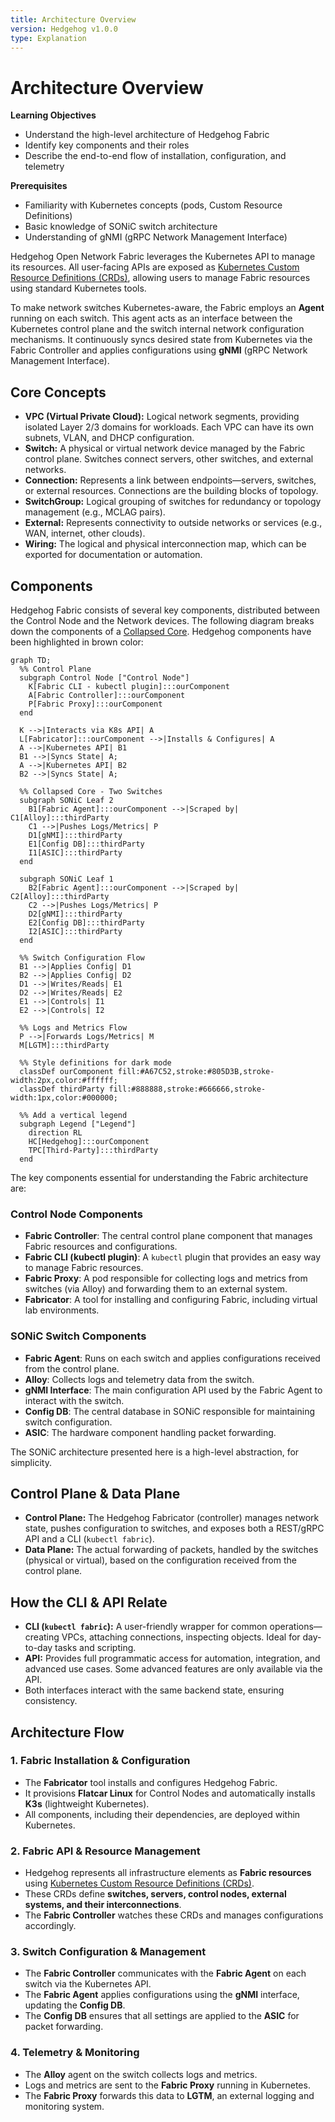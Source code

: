 ```yaml
---
title: Architecture Overview
version: Hedgehog v1.0.0
type: Explanation
---
```


# Architecture Overview

**Learning Objectives**
- Understand the high-level architecture of Hedgehog Fabric
- Identify key components and their roles
- Describe the end-to-end flow of installation, configuration, and telemetry

**Prerequisites**
- Familiarity with Kubernetes concepts (pods, Custom Resource Definitions)
- Basic knowledge of SONiC switch architecture
- Understanding of gNMI (gRPC Network Management Interface)

Hedgehog Open Network Fabric leverages the Kubernetes API to manage its resources. All user-facing APIs are exposed as [Kubernetes Custom Resource Definitions (CRDs)](../reference/fabric-api.md), allowing users to manage Fabric resources using standard Kubernetes tools.

To make network switches Kubernetes-aware, the Fabric employs an **Agent** running on each switch. This agent acts as an interface  between the Kubernetes control plane and the switch internal network configuration mechanisms. It continuously syncs desired state from Kubernetes via the Fabric Controller and applies configurations using **gNMI** (gRPC Network Management Interface).

## Core Concepts
- **VPC (Virtual Private Cloud):** Logical network segments, providing isolated Layer 2/3 domains for workloads. Each VPC can have its own subnets, VLAN, and DHCP configuration.
- **Switch:** A physical or virtual network device managed by the Fabric control plane. Switches connect servers, other switches, and external networks.
- **Connection:** Represents a link between endpoints—servers, switches, or external resources. Connections are the building blocks of topology.
- **SwitchGroup:** Logical grouping of switches for redundancy or topology management (e.g., MCLAG pairs).
- **External:** Represents connectivity to outside networks or services (e.g., WAN, internet, other clouds).
- **Wiring:** The logical and physical interconnection map, which can be exported for documentation or automation.

## Components

Hedgehog Fabric consists of several key components, distributed between the Control Node and the Network devices. The following diagram breaks down the components of a [Collapsed Core](fabric.md#collapsed-core). Hedgehog components have been highlighted in brown color:

``` mermaid
graph TD;
  %% Control Plane
  subgraph Control Node ["Control Node"]
    K[Fabric CLI - kubectl plugin]:::ourComponent
    A[Fabric Controller]:::ourComponent
    P[Fabric Proxy]:::ourComponent
  end

  K -->|Interacts via K8s API| A
  L[Fabricator]:::ourComponent -->|Installs & Configures| A
  A -->|Kubernetes API| B1
  B1 -->|Syncs State| A;
  A -->|Kubernetes API| B2
  B2 -->|Syncs State| A;

  %% Collapsed Core - Two Switches
  subgraph SONiC Leaf 2
    B1[Fabric Agent]:::ourComponent -->|Scraped by| C1[Alloy]:::thirdParty
    C1 -->|Pushes Logs/Metrics| P
    D1[gNMI]:::thirdParty
    E1[Config DB]:::thirdParty
    I1[ASIC]:::thirdParty
  end

  subgraph SONiC Leaf 1
    B2[Fabric Agent]:::ourComponent -->|Scraped by| C2[Alloy]:::thirdParty
    C2 -->|Pushes Logs/Metrics| P
    D2[gNMI]:::thirdParty
    E2[Config DB]:::thirdParty
    I2[ASIC]:::thirdParty
  end

  %% Switch Configuration Flow
  B1 -->|Applies Config| D1
  B2 -->|Applies Config| D2
  D1 -->|Writes/Reads| E1
  D2 -->|Writes/Reads| E2
  E1 -->|Controls| I1
  E2 -->|Controls| I2

  %% Logs and Metrics Flow
  P -->|Forwards Logs/Metrics| M
  M[LGTM]:::thirdParty

  %% Style definitions for dark mode
  classDef ourComponent fill:#A67C52,stroke:#805D3B,stroke-width:2px,color:#ffffff;
  classDef thirdParty fill:#888888,stroke:#666666,stroke-width:1px,color:#000000;

  %% Add a vertical legend
  subgraph Legend ["Legend"]
    direction RL
    HC[Hedgehog]:::ourComponent
    TPC[Third-Party]:::thirdParty
  end
```

The key components essential for understanding the Fabric architecture are:

### Control Node Components
- **Fabric Controller**: The central control plane component that manages Fabric resources and configurations.
- **Fabric CLI (kubectl plugin)**: A `kubectl` plugin that provides an easy way to manage Fabric resources.
- **Fabric Proxy**: A pod responsible for collecting logs and metrics from switches (via Alloy) and forwarding them to an external system.
- **Fabricator**: A tool for installing and configuring Fabric, including virtual lab environments.

### SONiC Switch Components
- **Fabric Agent**: Runs on each switch and applies configurations received from the control plane.
- **Alloy**: Collects logs and telemetry data from the switch.
- **gNMI Interface**: The main configuration API used by the Fabric Agent to interact with the switch.
- **Config DB**: The central database in SONiC responsible for maintaining switch configuration.
- **ASIC**: The hardware component handling packet forwarding.

The SONiC architecture presented here is a high-level abstraction, for simplicity.

## Control Plane & Data Plane
<!-- validated via grep_search: "Hedgehog Fabricator" in fabricator/controller.go -->
- **Control Plane:** The Hedgehog Fabricator (controller) manages network state, pushes configuration to switches, and exposes both a REST/gRPC API and a CLI (`kubectl fabric`).
- **Data Plane:** The actual forwarding of packets, handled by the switches (physical or virtual), based on the configuration received from the control plane.

## How the CLI & API Relate
- **CLI (`kubectl fabric`):** A user-friendly wrapper for common operations—creating VPCs, attaching connections, inspecting objects. Ideal for day-to-day tasks and scripting.
- **API:** Provides full programmatic access for automation, integration, and advanced use cases. Some advanced features are only available via the API.
- Both interfaces interact with the same backend state, ensuring consistency.

## Architecture Flow

### 1. **Fabric Installation & Configuration**
- The **Fabricator** tool installs and configures Hedgehog Fabric.
- It provisions **Flatcar Linux** for Control Nodes and automatically installs **K3s** (lightweight Kubernetes).
- All components, including their dependencies, are deployed within Kubernetes.

### 2. **Fabric API & Resource Management**
- Hedgehog represents all infrastructure elements as **Fabric resources** using [Kubernetes Custom Resource Definitions (CRDs)](../reference/fabric-api.md).
- These CRDs define **switches, servers, control nodes, external systems, and their interconnections**.
- The **Fabric Controller** watches these CRDs and manages configurations accordingly.

### 3. **Switch Configuration & Management**
- The **Fabric Controller** communicates with the **Fabric Agent** on each switch via the Kubernetes API.
- The **Fabric Agent** applies configurations using the **gNMI** interface, updating the **Config DB**.
- The **Config DB** ensures that all settings are applied to the **ASIC** for packet forwarding.

### 4. **Telemetry & Monitoring**
- The **Alloy** agent on the switch collects logs and metrics.
- Logs and metrics are sent to the **Fabric Proxy** running in Kubernetes.
- The **Fabric Proxy** forwards this data to **LGTM**, an external logging and monitoring system.

